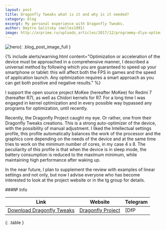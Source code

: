 ```yaml
---
layout: post
title: Dragonfly Tweaks what is it and why is it needed? 
category: blog
excerpt: My personal experience with Dragonfly Tweaks.
author: Dmytro Galitsky (melles1991)
image: http://arprime.ru/uploads_articles/2017/12/programmy-dlya-optimizatsii-raboty-android.jpg
---
```





![hero]({{page.image}}){: .blog_post_image_full }



{% include alerts/warning.html content="Optimization or acceleration of the device must be approached in a comprehensive manner, I described a universal method by following which you are guaranteed to speed up your smartphone or tablet: this will affect both the FPS in games and the speed of application launch. Any optimization requires a smart approach as you can get both positive and negative results." %}

I support the open source project MoKee (hereafter MoKee) for Redmi 7 (hereafter R7), as well as Chidori kernels for R7. 
For a long time I was engaged in kernel optimization and in every possible way bypassed any programs for optimization, until recently.

Recently, the Dragonfly Project caught my eye. Or rather, one from their Dragonfly Tweaks creations. 
This is a strong auto-optimizer of the device, with the possibility of manual adjustment. 
I liked the Intellectual settings profile, this profile automatically balances the work of the processor and the graphics core depending on the needs of the device and at the same time tries to work on the minimum number of cores, in my case 4 s 8. 
The peculiarity of this profile is that when the device is in sleep mode, the battery consumption is reduced to the maximum minimum, while maintaining high performance after waking up.

In the near future, I plan to supplement the review with examples of linear settings and not only, but now I advise everyone who has become interested to look at the project website or in the tg group for details.




###№ Info


Link                   |Website                   |Telegram
--------------------------|--------------------------|--------------------------
[Download Dragonfly Tweaks](https://sourceforge.net/projects/dft-builds/files/beta)|[Dragonfly Project](https://dragonfly-project.github.io)|[DfP | Openβeta](https://t.me/dfpbeta)
{: .table }






